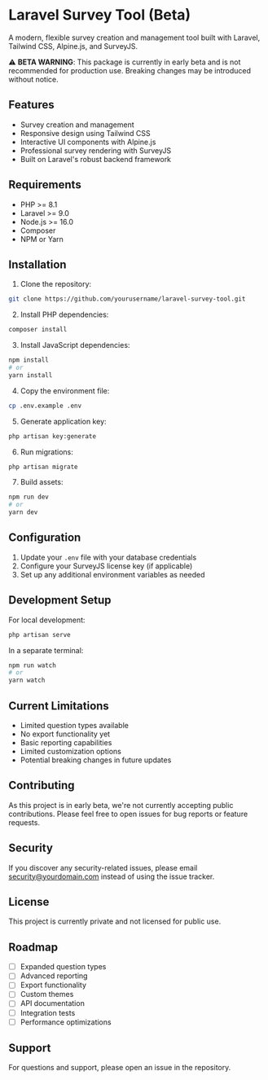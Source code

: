 # Laravel Survey Tool (Beta)

A modern, flexible survey creation and management tool built with Laravel, Tailwind CSS, Alpine.js, and SurveyJS.

⚠️ **BETA WARNING**: This package is currently in early beta and is not recommended for production use. Breaking changes may be introduced without notice.

## Features

- Survey creation and management
- Responsive design using Tailwind CSS
- Interactive UI components with Alpine.js
- Professional survey rendering with SurveyJS
- Built on Laravel's robust backend framework

## Requirements

- PHP >= 8.1
- Laravel >= 9.0
- Node.js >= 16.0
- Composer
- NPM or Yarn

## Installation

1. Clone the repository:
```bash
git clone https://github.com/yourusername/laravel-survey-tool.git
```

2. Install PHP dependencies:
```bash
composer install
```

3. Install JavaScript dependencies:
```bash
npm install
# or
yarn install
```

4. Copy the environment file:
```bash
cp .env.example .env
```

5. Generate application key:
```bash
php artisan key:generate
```

6. Run migrations:
```bash
php artisan migrate
```

7. Build assets:
```bash
npm run dev
# or
yarn dev
```

## Configuration

1. Update your `.env` file with your database credentials
2. Configure your SurveyJS license key (if applicable)
3. Set up any additional environment variables as needed

## Development Setup

For local development:

```bash
php artisan serve
```

In a separate terminal:
```bash
npm run watch
# or
yarn watch
```

## Current Limitations

- Limited question types available
- No export functionality yet
- Basic reporting capabilities
- Limited customization options
- Potential breaking changes in future updates

## Contributing

As this project is in early beta, we're not currently accepting public contributions. Please feel free to open issues for bug reports or feature requests.

## Security

If you discover any security-related issues, please email security@yourdomain.com instead of using the issue tracker.

## License

This project is currently private and not licensed for public use.

## Roadmap

- [ ] Expanded question types
- [ ] Advanced reporting
- [ ] Export functionality
- [ ] Custom themes
- [ ] API documentation
- [ ] Integration tests
- [ ] Performance optimizations

## Support

For questions and support, please open an issue in the repository.

